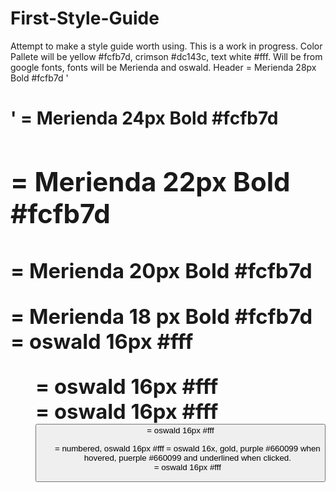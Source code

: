 # First-Style-Guide
Attempt to make a style guide worth using. This is a work in progress.
Color Pallete will be yellow #fcfb7d, crimson #dc143c, text white #fff.
<font families> Will be from google fonts, fonts will be Merienda and oswald.
Header = Merienda 28px Bold #fcfb7d
'<h1>' = Merienda 24px Bold #fcfb7d
<h2> = Merienda 22px Bold #fcfb7d
<h3> = Merienda 20px Bold #fcfb7d
<p> = Merienda 18 px Bold #fcfb7d
<body> = oswald 16px #fff
<menu> = oswald 16px #fff
<footer> = oswald 16px #fff
<button> = oswald 16px #fff
<ul> = numbered, oswald 16px #fff
<links> = oswald 16x, gold, purple #660099 when hovered, puerple #660099 and underlined when clicked.
<nav> = oswald 16px #fff
